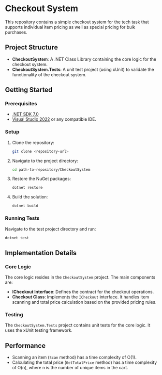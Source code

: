 # Checkout System

This repository contains a simple checkout system for the tech task that supports individual item pricing as well as special pricing for bulk purchases.

## Project Structure

- **CheckoutSystem**: A .NET Class Library containing the core logic for the checkout system.
- **CheckoutSystem.Tests**: A unit test project (using xUnit) to validate the functionality of the checkout system.

## Getting Started

### Prerequisites

- [.NET SDK 7.0](https://dotnet.microsoft.com/download/dotnet/7.0)
- [Visual Studio 2022](https://visualstudio.microsoft.com/vs/) or any compatible IDE.

### Setup

1. Clone the repository:
   ```bash
   git clone <repository-url>
   ```

2. Navigate to the project directory:
   ```bash
   cd path-to-repository/CheckoutSystem
   ```

3. Restore the NuGet packages:
   ```bash
   dotnet restore
   ```

4. Build the solution:
   ```bash
   dotnet build
   ```

### Running Tests

Navigate to the test project directory and run:

```bash
dotnet test
```

## Implementation Details

### Core Logic

The core logic resides in the `CheckoutSystem` project. The main components are:

- **ICheckout Interface**: Defines the contract for the checkout operations.
- **Checkout Class**: Implements the `ICheckout` interface. It handles item scanning and total price calculation based on the provided pricing rules.

### Testing

The `CheckoutSystem.Tests` project contains unit tests for the core logic. It uses the xUnit testing framework.

## Performance

- Scanning an item (`Scan` method) has a time complexity of O(1).
- Calculating the total price (`GetTotalPrice` method) has a time complexity of O(n), where n is the number of unique items in the cart.
